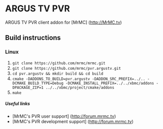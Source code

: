 # ARGUS TV PVR
ARGUS TV PVR client addon for [MrMC] (http://MrMC.tv)

## Build instructions

### Linux

1. `git clone https://github.com/mrmc/mrmc.git`
2. `git clone https://github.com/mrmc/pvr.argustv.git`
3. `cd pvr.argustv && mkdir build && cd build`
4. `cmake -DADDONS_TO_BUILD=pvr.argustv -DADDON_SRC_PREFIX=../.. -DCMAKE_BUILD_TYPE=Debug -DCMAKE_INSTALL_PREFIX=../../xbmc/addons -DPACKAGE_ZIP=1 ../../xbmc/project/cmake/addons`
5. `make`

##### Useful links

* [MrMC's PVR user support] (http://forum.mrmc.tv)
* [MrMC's PVR development support] (http://forum.mrmc.tv)
